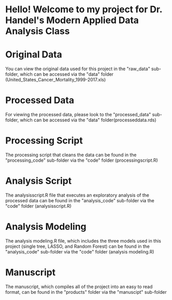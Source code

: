 # Hello! Welcome to my project for Dr. Handel's Modern Applied Data Analysis Class

# Original Data
You can view the original data used for this project in the "raw_data" sub-folder,
which can be accessed via the "data" folder (United_States_Cancer_Mortality_1999-2017.xls)

# Processed Data
For viewing the processed data, please look to the 
"processed_data" sub-folder, which can be accessed via the "data" folder(processeddata.rds)

# Processing Script
The processing script that cleans the data can be found in the "processing_code"
sub-folder via the "code" folder (processingscript.R)

# Analysis Script
The analysisscript.R file that executes an exploratory analysis of the processed data
can be found in the "analysis_code" sub-folder via the "code" folder (analysisscript.R)

# Analysis Modeling
The analysis modeling.R file, which includes the three models used in this project
(single tree, LASSO, and Random Forest) can be found in the "analysis_code" 
sub-folder via the "code" folder (analysis modeling.R)

# Manuscript
The manuscript, which compiles all of the project into an easy to read format,
can be found in the "products" folder via the "manuscipt" sub-folder 
